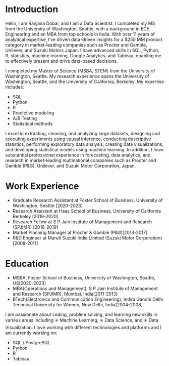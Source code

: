 # Introduction

Hello, I am Ranjana Dobal, and I am a Data Scientist. I completed my MS from the University of Washington, Seattle, with a background in ECE Engineering and an MBA from top schools in India. With over 11 years of analytical expertise, I’ve driven data-driven insights for a $250 MM product category in market-leading companies such as Procter and Gamble, Unilever, and Suzuki Motors Japan. I have advanced skills in SQL, Python, R, statistics, machine learning, Google Analytics, and Tableau, enabling me to effectively present and drive data-based decisions.

I completed my Master of Science (MSBA, STEM) from the University of Washington, Seattle. My research experience spans the University of Washington, Seattle, and the University of California, Berkeley.
My expertise includes: 
* SQL
* Python
* R
* Predictive modeling 
* A/B Testing
* Statistical methods
  
I excel in extracting, cleaning, and analyzing large datasets, designing and executing experiments using causal inference, conducting descriptive statistics, performing exploratory data analysis, creating data visualizations, and developing statistical models using machine learning.
In addition, I have substantial professional experience in forecasting, data analytics, and research in market-leading multinational companies such as Procter and Gamble (P&G), Unilever, and Suzuki Motor Corporation, Japan.


# Work Experience
* Graduate Research Assistant at Foster School of Business, University of Washington, Seattle [2020-2023]
* Research Assistant at Haas School of Business, University of California Berkeley [2019-2020]
* Research Fellow at S P Jain Institute of Management and Research (SPJIMR) [2018-2019]
* Market Planning Manager at Procter & Gamble (P&G)[2013-2017]
* R&D Engineer at Maruti Suzuki India Limited (Suzuki Motor Corporation)[2008-2011]

# Education
* MSBA, Foster School of Business, University of Washington, Seattle, US[2020-2023]
* MBA(Operations and Management), S P Jain Institute of Management and Research (SPJIMR), Mumbai, India[2011-2013]
* BTech(Electronics and Communication Engineering), Indira Gandhi Delhi Technical University for Women, New Delhi, India[2004-2008]

I am passionate about coding, problem solving, and learning new skills in various areas including ✳️ Machine Learning, ✳️ Data Science, and ✳️ Data Visualization.
I love working with different technologies and platforms and I am currently working on:

* SQL / PostgreSQL 
* Python
* R
* Tableau


  


